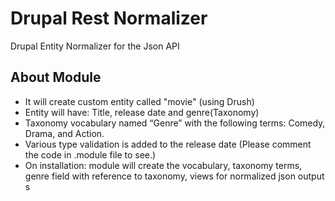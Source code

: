 # Drupal Rest Normalizer
Drupal Entity Normalizer for the Json API

## About Module
- It will create custom entity called "movie" (using Drush)
- Entity will have: Title, release date and genre(Taxonomy)
- Taxonomy vocabulary named “Genre” with the following terms: Comedy, Drama, and Action.
- Various type validation is added to the release date (Please comment the code in .module file to see.)
- On installation: module will create the vocabulary, taxonomy terms, genre field with reference to taxonomy, views for normalized json output 
s
